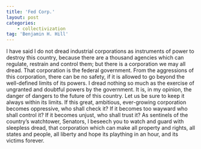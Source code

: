 ```yaml
---
title: 'Fed Corp.'
layout: post
categories:
    - collectivization
tag: 'Benjamin H. Hill'
---
```


I have said I do not dread industrial corporations as instruments of power to destroy this country, because there are a thousand agencies which can regulate, restrain and control them; but there is a corporation we may all dread. That corporation is the federal government. From the aggressions of this corporation, there can be no safety, if it is allowed to go beyond the well-defined limits of its powers. I dread nothing so much as the exercise of ungranted and doubtful powers by the government. It is, in my opinion, the danger of dangers to the future of this country. Let us be sure to keep it always within its limits. If this great, ambitious, ever-growing corporation becomes oppressive, who shall check it? If it becomes too wayward who shall control it? If it becomes unjust, who shall trust it? As sentinels of the country’s watchtower, Senators, I beseech you to watch and guard with sleepless dread, that corporation which can make all property and rights, all states and people, all liberty and hope its plaything in an hour, and its victims forever.